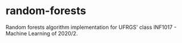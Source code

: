 # random-forests
Random forests algorithm implementation for UFRGS' class INF1017 - Machine Learning of 2020/2.
